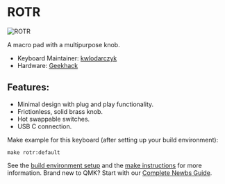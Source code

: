 # ROTR

![ROTR](https://i.imgur.com/051liRC.jpg)

A macro pad with a multipurpose knob.

* Keyboard Maintainer: [kwlodarczyk](https://github.com/kwlodarczy)
* Hardware: [Geekhack](https://geekhack.org/index.php?topic=107104.0)

## Features:
* Minimal design with plug and play functionality.
* Frictionless, solid brass knob.
* Hot swappable switches.
* USB C connection.

Make example for this keyboard (after setting up your build environment):

    make rotr:default

See the [build environment setup](https://docs.qmk.fm/#/getting_started_build_tools) and the [make instructions](https://docs.qmk.fm/#/getting_started_make_guide) for more information. Brand new to QMK? Start with our [Complete Newbs Guide](https://docs.qmk.fm/#/newbs).
